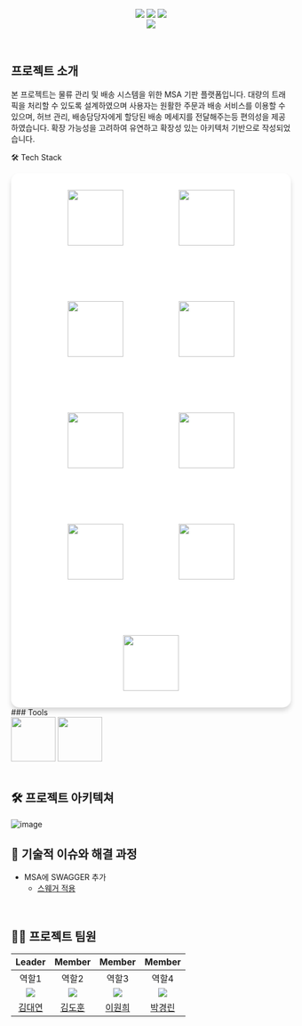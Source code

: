 <div align="center">

[<img src="https://img.shields.io/badge/-readme.md-important?style=flat&logo=google-chrome&logoColor=white" />]() [<img src="https://img.shields.io/badge/-tech blog-blue?style=flat&logo=google-chrome&logoColor=white" />]() [<img src="https://img.shields.io/badge/release-v1.0.0-yellow?style=flat&logo=google-chrome&logoColor=white" />]() 
<br/> [<img src="https://img.shields.io/badge/프로젝트 기간-2025.03.11~2025.03.25-green?style=flat&logo=&logoColor=white" />]()

</div> 

<br />

## 프로젝트 소개
본 프로젝트는 물류 관리 및 배송 시스템을 위한 MSA 기판 플랫폼입니다. 
대량의 트래픽을 처리할 수 있도록 설계하였으며 사용자는 원활한 주문과 배송 서비스를 이용할 수 있으며, 허브 관리, 배송담당자에게 할당된 배송 메세지를 전달해주는등 편의성을 제공하였습니다. 
확장 가능성을 고려하여 유연하고 확장성 있는 아키텍처 기반으로 작성되었습니다. 
<br />

🛠 Tech Stack
<div align="center" style="background-color: white; padding: 30px; border-radius: 15px; box-shadow: 0 6px 8px rgba(0,0,0,0.15); display: flex; flex-wrap: wrap; justify-content: center; align-items: center; gap: 100px;">
    <img src="https://github.com/kim946509/img/blob/main/kafka.png?raw=true" width="100" height="100" style="transition: transform 0.3s ease;">
    <img src="https://github.com/kim946509/img/blob/main/mariadb.png?raw=true" width="100" height="100" style="transition: transform 0.3s ease;">
    <img src="https://github.com/kim946509/img/blob/main/openfeign.png?raw=true" width="100" height="100" style="transition: transform 0.3s ease;">
    <img src="https://github.com/kim946509/img/blob/main/postman.png?raw=true" width="100" height="100" style="transition: transform 0.3s ease;">
    <img src="https://github.com/kim946509/img/blob/main/redis.png?raw=true" width="100" height="100" style="transition: transform 0.3s ease;">
    <img src="https://github.com/kim946509/img/blob/main/slack.png?raw=true" width="100" height="100" style="transition: transform 0.3s ease;">
    <img src="https://github.com/kim946509/img/blob/main/springcloud.png?raw=true" width="100" height="100" style="transition: transform 0.3s ease;">
    <img src="https://github.com/kim946509/img/blob/main/swagger.png?raw=true" width="100" height="100" style="transition: transform 0.3s ease;">
    <img src="https://github.com/kim946509/img/blob/main/zipkin.png?raw=true" width="100" height="100" style="transition: transform 0.3s ease;">

</div>
### Tools
<div>
<img src="https://github.com/yewon-Noh/readme-template/blob/main/skills/Github.png?raw=true" width="80">
<img src="https://github.com/yewon-Noh/readme-template/blob/main/skills/Notion.png?raw=true" width="80">
</div>

<br />

## 🛠️ 프로젝트 아키텍쳐
![image](https://github.com/user-attachments/assets/23ca4060-4c0a-4ff9-816e-3bdf8594edcb)
<br />

## 🤔 기술적 이슈와 해결 과정
- MSA에 SWAGGER 추가
   - [스웨거 적용](https://agongstory.tistory.com/51)


<br />

## 💁‍♂️ 프로젝트 팀원
|Leader|Member|Member|Member|
|:---:|:---:|:---:|:---:|
|역할1|역할2|역할3|역할4|
| ![](https://github.com/kim946509.png?size=120) | ![](https://github.com/kdh610.png?size=120) | ![](https://github.com/Leewon2.png?size=120)|![](https://github.com/pkl0912.png?size=120) |
|[김대연](https://github.com/asqwklop12)|[김도훈](https://github.com/Leewon2)|[이원희](https://github.com/kim946509)|[박경린](https://github.com/pkl0912)|
